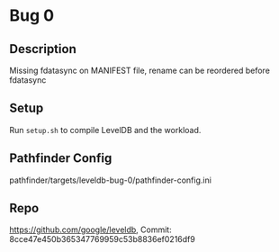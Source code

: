 # Bug 0
## Description
Missing fdatasync on MANIFEST file, rename can be reordered before fdatasync

## Setup

Run `setup.sh` to compile LevelDB and the workload.

## Pathfinder Config
pathfinder/targets/leveldb-bug-0/pathfinder-config.ini

## Repo
https://github.com/google/leveldb, Commit: 8cce47e450b365347769959c53b8836ef0216df9

